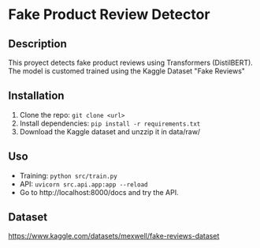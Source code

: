 # Fake Product Review Detector

## Description
This proyect detects fake product reviews using Transformers (DistilBERT). The model is customed trained using the Kaggle Dataset "Fake Reviews"

## Installation
1. Clone the repo: `git clone <url>`
2. Install dependencies: `pip install -r requirements.txt`
3. Download the Kaggle dataset and unzzip it in data/raw/

## Uso
- Training: `python src/train.py`
- API: `uvicorn src.api.app:app --reload`
- Go to http://localhost:8000/docs and try the API.

## Dataset
https://www.kaggle.com/datasets/mexwell/fake-reviews-dataset